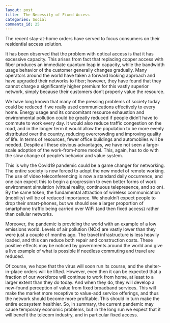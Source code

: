 ```yaml
---
layout: post
title:  The Necessity of Fixed Access
categories: Social
comments_id: 25
---
```


The recent stay-at-home orders have served to focus consumers on their residential access solution.  

It has been observed that the problem with optical access is that it has excessive capacity.  This arises from fact that replacing copper access with fiber produces an immediate quantum leap in capacity, while the bandwidth usage behavior of the customer generally changes gradually.  Many operators around the world have taken a forward looking approach and have upgraded their networks to fiber; however, they have found that they cannot charge a significantly higher premium for this vastly superior network, simply because their customers don’t properly value the resource.  

We have long known that many of the pressing problems of society today could be reduced if we really used communications effectively to every home.  Energy usage and its concomitant resource exhaustion and environmental pollution could be greatly reduced if people didn’t have to commute to work every day.  It would also reduce traffic congestion on the road, and in the longer term it would allow the population to be more evenly distributed over the country, reducing overcrowding and improving quality of life.  In terms of resources, fewer office buildings and automobiles will be needed.  Despite all these obvious advantages, we have not seen a large-scale adoption of the work-from-home model.  This, again, has to do with the slow change of people’s behavior and value system.    

This is why the Covid19 pandemic could be a game changer for networking.  The entire society is now forced to adopt the new model of remote working.  The use of video teleconferencing is now a standard daily occurrence, and one can expect this to begin a progression to even better forms of work environment simulation (virtual reality, continuous telepresence, and so on).  By the same token, the fundamental attraction of wireless communication (mobility) will be of reduced importance.  We shouldn’t expect people to drop their smart-phones, but we should see a larger proportion of smartphone traffic being carried over WiFi (and then fixed access) rather than cellular networks.

Moreover, the pandemic is providing the world with an example of a low emissions world.  Levels of air pollution (NOx) are vastly lower than they were just a couple of months ago.  The travel infrastructure is less heavily loaded, and this can reduce both repair and construction costs.  These positive effects may be noticed by governments around the world and give a live example of what is possible if needless commuting and travel are reduced.  

Of course, we hope that the virus will soon run its course, and the shelter-in-place orders will be lifted.  However, even then it can be expected that a fraction of our workforce will continue to work from home, at least to a larger extent than they do today.  And when they do, they will develop a new-found perception of value from fixed broadband services.  This will make the market more receptive to value-add service offerings, and thus the network should become more profitable.  This should in turn make the entire ecosystem healthier.   So, in summary, the current pandemic may cause temporary economic problems, but in the long run we expect that it will benefit the telecom industry, and in particular fixed access.  
